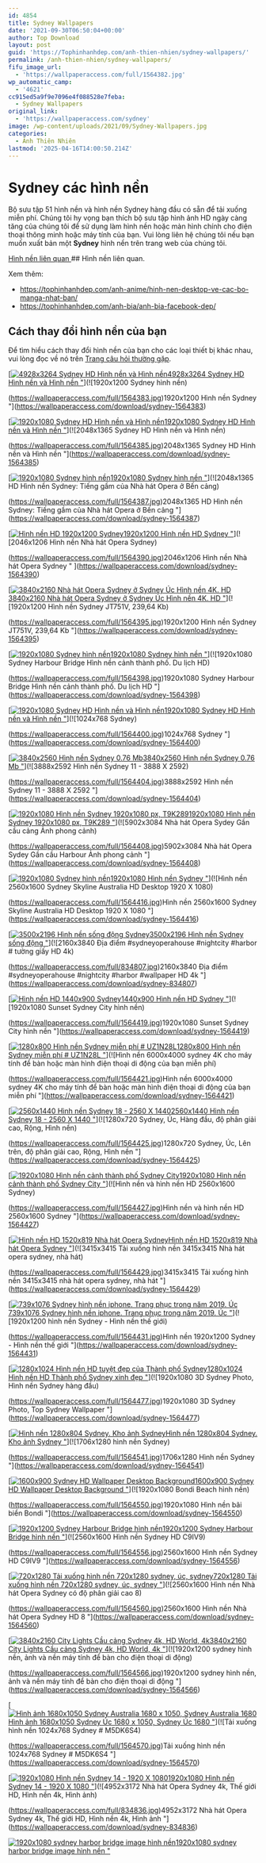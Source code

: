 ```yaml
---
id: 4854
title: Sydney Wallpapers
date: '2021-09-30T06:50:04+00:00'
author: Top Download
layout: post
guid: 'https://Tophinhanhdep.com/anh-thien-nhien/sydney-wallpapers/'
permalink: /anh-thien-nhien/sydney-wallpapers/
fifu_image_url:
  - 'https://wallpaperaccess.com/full/1564382.jpg'
wp_automatic_camp:
  - '4621'
cc915ed5a9f9e7096e4f088528e7feba:
  - Sydney Wallpapers
original_link:
  - 'https://wallpaperaccess.com/sydney'
image: /wp-content/uploads/2021/09/Sydney-Wallpapers.jpg
categories:
  - Ảnh Thiên Nhiên
lastmod: '2025-04-16T14:00:50.214Z'
---
```

# Sydney các hình nền

Bộ sưu tập 51 hình nền và hình nền Sydney hàng đầu có sẵn để tải xuống miễn phí. Chúng tôi hy vọng bạn thích bộ sưu tập hình ảnh HD ngày càng tăng của chúng tôi để sử dụng làm hình nền hoặc màn hình chính cho điện thoại thông minh hoặc máy tính của bạn. Vui lòng liên hệ chúng tôi nếu bạn muốn xuất bản một **Sydney** hình nền trên trang web của chúng tôi.

[Hình nền liên quan ](#related) ## Hình nền liên quan.

   
 Xem thêm:

   
- <https://tophinhanhdep.com/anh-anime/hinh-nen-desktop-ve-cac-bo-manga-nhat-ban/>
- <https://tophinhanhdep.com/anh-bia/anh-bia-facebook-dep/>

## Cách thay đổi hình nền của bạn

Để tìm hiểu cách thay đổi hình nền của bạn cho các loại thiết bị khác nhau, vui lòng đọc về nó trên [Trang câu hỏi thường gặp](https://tophinhanhdep.com/faq/).

  
[[![4928x3264 Sydney HD Hình nền và Hình nền](https://wallpaperaccess.com/full/1564382.jpg)4928x3264 Sydney HD Hình nền và Hình nền "](https://wallpaperaccess.com/download/sydney-1564382)](![1920x1200 Sydney hình nền)

(https://wallpaperaccess.com/full/1564383.jpg)1920x1200 Hình nền Sydney "](https://wallpaperaccess.com/download/sydney-1564383)

[[![1920x1080 Sydney HD Hình nền và Hình nền](https://wallpaperaccess.com/full/1564384.jpg)1920x1080 Sydney HD Hình nền và Hình nền "](https://wallpaperaccess.com/download/sydney-1564384)](![2048x1365 Sydney HD Hình nền và Hình nền)

(https://wallpaperaccess.com/full/1564385.jpg)2048x1365 Sydney HD Hình nền và Hình nền "](https://wallpaperaccess.com/download/sydney-1564385)

[[![1920x1080 Sydney hình nền](https://wallpaperaccess.com/full/1564386.jpg)1920x1080 Sydney hình nền "](https://wallpaperaccess.com/download/sydney-1564386)](![2048x1365 HD Hình nền Sydney: Tiếng gầm của Nhà hát Opera ở Bến cảng)

(https://wallpaperaccess.com/full/1564387.jpg)2048x1365 HD Hình nền Sydney: Tiếng gầm của Nhà hát Opera ở Bến cảng "](https://wallpaperaccess.com/download/sydney-1564387)

[[![Hình nền HD 1920x1200 Sydney](https://wallpaperaccess.com/full/1564389.jpg)1920x1200 Hình nền HD Sydney "](https://wallpaperaccess.com/download/sydney-1564389)](![2046x1206 Hình nền Nhà hát Opera Sydney)

(https://wallpaperaccess.com/full/1564390.jpg)2046x1206 Hình nền Nhà hát Opera Sydney " ](https://wallpaperaccess.com/download/sydney-1564390)

[[![3840x2160 Nhà hát Opera Sydney ở Sydney Úc Hình nền 4K.  HD](https://wallpaperaccess.com/full/1564393.jpg)3840x2160 Nhà hát Opera Sydney ở Sydney Úc Hình nền 4K. HD "](https://wallpaperaccess.com/download/sydney-1564393)](![1920x1200 Hình nền Sydney JT751V, 239,64 Kb)

(https://wallpaperaccess.com/full/1564395.jpg)1920x1200 Hình nền Sydney JT751V, 239,64 Kb "](https://wallpaperaccess.com/download/sydney-1564395)

[[![1920x1080 Sydney hình nền](https://wallpaperaccess.com/full/1564397.jpg)1920x1080 Sydney hình nền "](https://wallpaperaccess.com/download/sydney-1564397)](![1920x1080 Sydney Harbour Bridge Hình nền cảnh thành phố.  Du lịch HD)

(https://wallpaperaccess.com/full/1564398.jpg)1920x1080 Sydney Harbour Bridge Hình nền cảnh thành phố. Du lịch HD "](https://wallpaperaccess.com/download/sydney-1564398)

[[![1920x1080 Sydney HD Hình nền và Hình nền](https://wallpaperaccess.com/full/1564399.jpg)1920x1080 Sydney HD Hình nền và Hình nền "](https://wallpaperaccess.com/download/sydney-1564399)](![1024x768 Sydney)

(https://wallpaperaccess.com/full/1564400.jpg)1024x768 Sydney "](https://wallpaperaccess.com/download/sydney-1564400)

[[![3840x2560 Hình nền Sydney 0.76 Mb](https://wallpaperaccess.com/full/1564403.jpg)3840x2560 Hình nền Sydney 0.76 Mb "](https://wallpaperaccess.com/download/sydney-1564403)](![3888x2592 Hình nền Sydney 11 - 3888 X 2592)

(https://wallpaperaccess.com/full/1564404.jpg)3888x2592 Hình nền Sydney 11 - 3888 X 2592 "](https://wallpaperaccess.com/download/sydney-1564404)

[[![1920x1080 Hình nền Sydney 1920x1080 px, T9K289](https://wallpaperaccess.com/full/1564407.jpg)1920x1080 Hình nền Sydney 1920x1080 px, T9K289 "](https://wallpaperaccess.com/download/sydney-1564407)](![5902x3084 Nhà hát Opera Sydey Gần cầu cảng Ảnh phong cảnh)

(https://wallpaperaccess.com/full/1564408.jpg)5902x3084 Nhà hát Opera Sydey Gần cầu Harbour Ảnh phong cảnh "](https://wallpaperaccess.com/download/sydney-1564408)

[[![1920x1080 Sydney hình nền](https://wallpaperaccess.com/full/1564410.jpg)1920x1080 Hình nền Sydney "](https://wallpaperaccess.com/download/sydney-1564410)](![Hình nền 2560x1600 Sydney Skyline Australia HD Desktop 1920 X 1080)

(https://wallpaperaccess.com/full/1564416.jpg)Hình nền 2560x1600 Sydney Skyline Australia HD Desktop 1920 X 1080 "](https://wallpaperaccess.com/download/sydney-1564416)

[[![3500x2196 Hình nền sống động Sydney](https://wallpaperaccess.com/full/1564417.jpg)3500x2196 Hình nền Sydney sống động "](https://wallpaperaccess.com/download/sydney-1564417)](![2160x3840 Địa điểm #sydneyoperahouse #nightcity #harbor # tường giấy HD 4k)

(https://wallpaperaccess.com/full/834807.jpg)2160x3840 Địa điểm #sydneyoperahouse #nightcity #harbor #wallpaper HD 4k "](https://wallpaperaccess.com/download/sydney-834807)

[[![Hình nền HD 1440x900 Sydney](https://wallpaperaccess.com/full/1564418.jpg)1440x900 Hình nền HD Sydney "](https://wallpaperaccess.com/download/sydney-1564418)](![1920x1080 Sunset Sydney City hình nền)

(https://wallpaperaccess.com/full/1564419.jpg)1920x1080 Sunset Sydney City hình nền "](https://wallpaperaccess.com/download/sydney-1564419)

[[![1280x800 Hình nền Sydney miễn phí # UZ1N28L](https://wallpaperaccess.com/full/1564420.jpg)1280x800 Hình nền Sydney miễn phí # UZ1N28L "](https://wallpaperaccess.com/download/sydney-1564420)](![Hình nền 6000x4000 sydney 4K cho máy tính để bàn hoặc màn hình điện thoại di động của bạn miễn phí)

(https://wallpaperaccess.com/full/1564421.jpg)Hình nền 6000x4000 sydney 4K cho máy tính để bàn hoặc màn hình điện thoại di động của bạn miễn phí "](https://wallpaperaccess.com/download/sydney-1564421)

[[![2560x1440 Hình nền Sydney 18 - 2560 X 1440](https://wallpaperaccess.com/full/1564424.jpg)2560x1440 Hình nền Sydney 18 - 2560 X 1440 "](https://wallpaperaccess.com/download/sydney-1564424)](![1280x720 Sydney, Úc, Hàng đầu, độ phân giải cao, Rộng, Hình nền)

(https://wallpaperaccess.com/full/1564425.jpg)1280x720 Sydney, Úc, Lên trên, độ phân giải cao, Rộng, Hình nền "](https://wallpaperaccess.com/download/sydney-1564425)

[[![1920x1080 Hình nền cảnh thành phố Sydney City](https://wallpaperaccess.com/full/1564426.jpg)1920x1080 Hình nền cảnh thành phố Sydney City "](https://wallpaperaccess.com/download/sydney-1564426)](![Hình nền và hình nền HD 2560x1600 Sydney)

(https://wallpaperaccess.com/full/1564427.jpg)Hình nền và hình nền HD 2560x1600 Sydney "](https://wallpaperaccess.com/download/sydney-1564427)

[[![Hình nền HD 1520x819 Nhà hát Opera Sydney](https://wallpaperaccess.com/full/1564428.jpg)Hình nền HD 1520x819 Nhà hát Opera Sydney "](https://wallpaperaccess.com/download/sydney-1564428)](![3415x3415 Tải xuống hình nền 3415x3415 Nhà hát opera sydney, nhà hát)

(https://wallpaperaccess.com/full/1564429.jpg)3415x3415 Tải xuống hình nền 3415x3415 nhà hát opera sydney, nhà hát "](https://wallpaperaccess.com/download/sydney-1564429)

[[![739x1076 Sydney hình nền iphone.  Trang phục trong năm 2019. Úc](https://wallpaperaccess.com/full/1096230.jpg)739x1076 Sydney hình nền iphone. Trang phục trong năm 2019. Úc "](https://wallpaperaccess.com/download/sydney-1096230)](![1920x1200 hình nền Sydney - Hình nền thế giới)

(https://wallpaperaccess.com/full/1564431.jpg)Hình nền 1920x1200 Sydney - Hình nền thế giới "](https://wallpaperaccess.com/download/sydney-1564431)

[[![1280x1024 Hình nền HD tuyệt đẹp của Thành phố Sydney](https://wallpaperaccess.com/full/1564476.jpg)1280x1024 Hình nền HD Thành phố Sydney xinh đẹp "](https://wallpaperaccess.com/download/sydney-1564476)](![1920x1080 3D Sydney Photo, Hình nền Sydney hàng đầu)

(https://wallpaperaccess.com/full/1564477.jpg)1920x1080 3D Sydney Photo, Top Sydney Wallpaper "](https://wallpaperaccess.com/download/sydney-1564477)

[[![Hình nền 1280x804 Sydney.  Kho ảnh Sydney](https://wallpaperaccess.com/full/1564525.jpg)Hình nền 1280x804 Sydney. Kho ảnh Sydney "](https://wallpaperaccess.com/download/sydney-1564525)](![1706x1280 hình nền Sydney)

(https://wallpaperaccess.com/full/1564541.jpg)1706x1280 Hình nền Sydney "](https://wallpaperaccess.com/download/sydney-1564541)

[[![1600x900 Sydney HD Wallpaper Desktop Background](https://wallpaperaccess.com/full/1564542.jpg)1600x900 Sydney HD Wallpaper Desktop Background "](https://wallpaperaccess.com/download/sydney-1564542)](![1920x1080 Bondi Beach hình nền)

(https://wallpaperaccess.com/full/1564550.jpg)1920x1080 Hình nền bãi biển Bondi "](https://wallpaperaccess.com/download/sydney-1564550)

[[![1920x1200 Sydney Harbour Bridge hình nền](https://wallpaperaccess.com/full/1564551.jpg)1920x1200 Sydney Harbour Bridge hình nền "](https://wallpaperaccess.com/download/sydney-1564551)](![2560x1600 Hình nền Sydney HD C9IV9)

(https://wallpaperaccess.com/full/1564556.jpg)2560x1600 Hình nền Sydney HD C9IV9 "](https://wallpaperaccess.com/download/sydney-1564556)

[[![720x1280 Tải xuống hình nền 720x1280 sydney, úc, sydney](https://wallpaperaccess.com/full/1564558.jpg)720x1280 Tải xuống hình nền 720x1280 sydney, úc, sydney "](https://wallpaperaccess.com/download/sydney-1564558)](![2560x1600 Hình nền Nhà hát Opera Sydney có độ phân giải cao 8)

(https://wallpaperaccess.com/full/1564560.jpg)2560x1600 Hình nền Nhà hát Opera Sydney HD 8 "](https://wallpaperaccess.com/download/sydney-1564560)

[[![3840x2160 City Lights Cầu cảng Sydney 4k, HD World, 4k](https://wallpaperaccess.com/full/1564563.jpg)3840x2160 City Lights Cầu cảng Sydney 4k, HD World, 4k "](https://wallpaperaccess.com/download/sydney-1564563)](![1920x1200 sydney hình nền, ảnh và nền máy tính để bàn cho điện thoại di động)

(https://wallpaperaccess.com/full/1564566.jpg)1920x1200 sydney hình nền, ảnh và nền máy tính để bàn cho điện thoại di động "](https://wallpaperaccess.com/download/sydney-1564566)

[[![Hình ảnh 1680x1050 Sydney Australia 1680 x 1050, Sydney Australia 1680](https://wallpaperaccess.com/full/1564567.jpg)Hình ảnh 1680x1050 Sydney Úc 1680 x 1050, Sydney Úc 1680 "](https://wallpaperaccess.com/download/sydney-1564567)](![Tải xuống hình nền 1024x768 Sydney # M5DK6S4)

(https://wallpaperaccess.com/full/1564570.jpg)Tải xuống hình nền 1024x768 Sydney # M5DK6S4 "](https://wallpaperaccess.com/download/sydney-1564570)

[[![1920x1080 Hình nền Sydney 14 - 1920 X 1080](https://wallpaperaccess.com/full/1564578.jpg)1920x1080 Hình nền Sydney 14 - 1920 X 1080 "](https://wallpaperaccess.com/download/sydney-1564578)](![4952x3172 Nhà hát Opera Sydney 4k, Thế giới HD, Hình nền 4k, Hình ảnh)

(https://wallpaperaccess.com/full/834836.jpg)4952x3172 Nhà hát Opera Sydney 4k, Thế giới HD, Hình nền 4k, Hình ảnh "](https://wallpaperaccess.com/download/sydney-834836)

[![1920x1080 sydney harbor bridge image hình nền](https://wallpaperaccess.com/full/1564582.jpg)1920x1080 sydney harbor bridge image hình nền "](https://wallpaperaccess.com/download/sydney-1564582)
